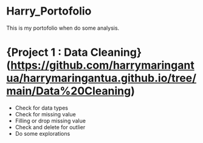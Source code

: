 # Harry_Portofolio
This is my portofolio when do some analysis.
# {Project 1 : Data Cleaning}(https://github.com/harrymaringantua/harrymaringantua.github.io/tree/main/Data%20Cleaning)
* Check for data types
* Check for missing value
* Filling or drop missing value
* Check and delete for outlier
* Do some explorations
